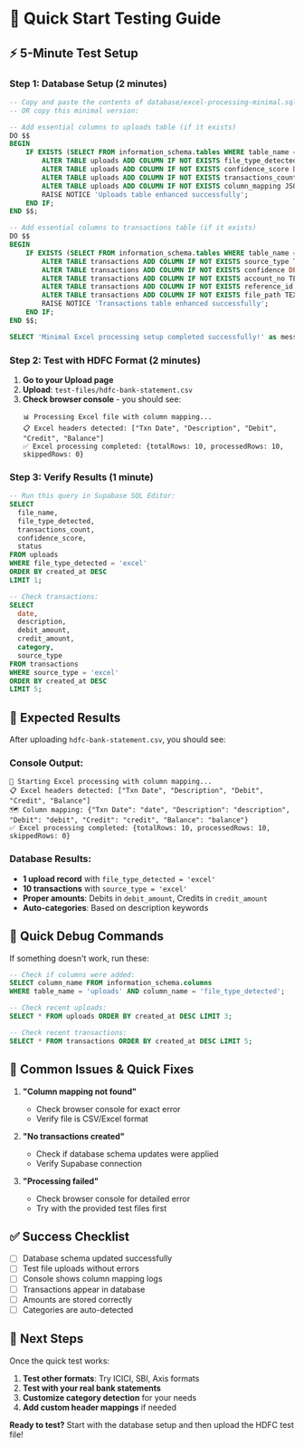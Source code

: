 # 🚀 Quick Start Testing Guide

## ⚡ 5-Minute Test Setup

### Step 1: Database Setup (2 minutes)
```sql
-- Copy and paste the contents of database/excel-processing-minimal.sql into your Supabase SQL Editor
-- OR copy this minimal version:

-- Add essential columns to uploads table (if it exists)
DO $$
BEGIN
    IF EXISTS (SELECT FROM information_schema.tables WHERE table_name = 'uploads') THEN
        ALTER TABLE uploads ADD COLUMN IF NOT EXISTS file_type_detected VARCHAR(50);
        ALTER TABLE uploads ADD COLUMN IF NOT EXISTS confidence_score DECIMAL(3,2) DEFAULT 1.0;
        ALTER TABLE uploads ADD COLUMN IF NOT EXISTS transactions_count INTEGER DEFAULT 0;
        ALTER TABLE uploads ADD COLUMN IF NOT EXISTS column_mapping JSONB;
        RAISE NOTICE 'Uploads table enhanced successfully';
    END IF;
END $$;

-- Add essential columns to transactions table (if it exists)
DO $$
BEGIN
    IF EXISTS (SELECT FROM information_schema.tables WHERE table_name = 'transactions') THEN
        ALTER TABLE transactions ADD COLUMN IF NOT EXISTS source_type TEXT DEFAULT 'manual';
        ALTER TABLE transactions ADD COLUMN IF NOT EXISTS confidence DECIMAL(3,2) DEFAULT 1.0;
        ALTER TABLE transactions ADD COLUMN IF NOT EXISTS account_no TEXT;
        ALTER TABLE transactions ADD COLUMN IF NOT EXISTS reference_id TEXT;
        ALTER TABLE transactions ADD COLUMN IF NOT EXISTS file_path TEXT;
        RAISE NOTICE 'Transactions table enhanced successfully';
    END IF;
END $$;

SELECT 'Minimal Excel processing setup completed successfully!' as message;
```

### Step 2: Test with HDFC Format (2 minutes)
1. **Go to your Upload page**
2. **Upload**: `test-files/hdfc-bank-statement.csv`
3. **Check browser console** - you should see:
   ```
   📊 Processing Excel file with column mapping...
   📋 Excel headers detected: ["Txn Date", "Description", "Debit", "Credit", "Balance"]
   ✅ Excel processing completed: {totalRows: 10, processedRows: 10, skippedRows: 0}
   ```

### Step 3: Verify Results (1 minute)
```sql
-- Run this query in Supabase SQL Editor:
SELECT 
  file_name,
  file_type_detected,
  transactions_count,
  confidence_score,
  status
FROM uploads 
WHERE file_type_detected = 'excel'
ORDER BY created_at DESC
LIMIT 1;

-- Check transactions:
SELECT 
  date,
  description,
  debit_amount,
  credit_amount,
  category,
  source_type
FROM transactions 
WHERE source_type = 'excel'
ORDER BY created_at DESC
LIMIT 5;
```

## 🎯 Expected Results

After uploading `hdfc-bank-statement.csv`, you should see:

### Console Output:
```
🚀 Starting Excel processing with column mapping...
📋 Excel headers detected: ["Txn Date", "Description", "Debit", "Credit", "Balance"]
🗺️ Column mapping: {"Txn Date": "date", "Description": "description", "Debit": "debit", "Credit": "credit", "Balance": "balance"}
✅ Excel processing completed: {totalRows: 10, processedRows: 10, skippedRows: 0}
```

### Database Results:
- **1 upload record** with `file_type_detected = 'excel'`
- **10 transactions** with `source_type = 'excel'`
- **Proper amounts**: Debits in `debit_amount`, Credits in `credit_amount`
- **Auto-categories**: Based on description keywords

## 🔧 Quick Debug Commands

If something doesn't work, run these:

```sql
-- Check if columns were added:
SELECT column_name FROM information_schema.columns 
WHERE table_name = 'uploads' AND column_name = 'file_type_detected';

-- Check recent uploads:
SELECT * FROM uploads ORDER BY created_at DESC LIMIT 3;

-- Check recent transactions:
SELECT * FROM transactions ORDER BY created_at DESC LIMIT 5;
```

## 🚨 Common Issues & Quick Fixes

1. **"Column mapping not found"**
   - Check browser console for exact error
   - Verify file is CSV/Excel format

2. **"No transactions created"**
   - Check if database schema updates were applied
   - Verify Supabase connection

3. **"Processing failed"**
   - Check browser console for detailed error
   - Try with the provided test files first

## ✅ Success Checklist

- [ ] Database schema updated successfully
- [ ] Test file uploads without errors
- [ ] Console shows column mapping logs
- [ ] Transactions appear in database
- [ ] Amounts are stored correctly
- [ ] Categories are auto-detected

## 🎉 Next Steps

Once the quick test works:
1. **Test other formats**: Try ICICI, SBI, Axis formats
2. **Test with your real bank statements**
3. **Customize category detection** for your needs
4. **Add custom header mappings** if needed

**Ready to test?** Start with the database setup and then upload the HDFC test file!
